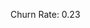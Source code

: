 <!-- SIGNALS: trigger_rate=0.1; long_rate=0.08; short_rate=0.07; hold_time_median=15; entries=100; exits_lt_cooldown=23 -->
<!-- PERF_PROXY: max_dd=0.09 -->
Churn Rate: 0.23
